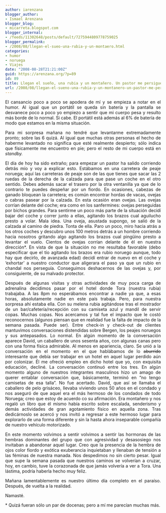 ```yaml
---
author: iarenzana
blogger_author:
- Ismael Arenzana
blogger_blog:
- micarreta.blogspot.com
blogger_internal:
- /feeds/11302648/posts/default/7275944809778759025
blogger_permalink:
- /2008/08/llegan-el-sueo-una-rubia-y-un-montaero.html
categories:
- humor
- noruega
- Viajes
date: "2008-08-28T21:21:00Z"
guid: https://arenzana.org/?p=89
id: 89
title: Llegan el sueño, una rubia y un montañero. Un pastor me persigue
url: /2008/08/llegan-el-sueno-una-rubia-y-un-montanero-un-pastor-me-persigue/
---
```

<p style="text-align: justify;">
  El cansancio poco a poco se apodera de mí y se empieza a notar en el humor. Al igual que un portátil se queda sin batería y la pantalla se desvanece poco a poco yo empiezo a sentir que mi cuerpo pesa y resulto más borde de lo normal. Si cabe. El portátil está además al 6% de batería de modo que estamos en la misma situación.
</p>

<p style="text-align: justify;">
  Para mi sorpresa mañana no tendré que levantarme extremadamente pronto; sobre las 6 quizá. Al igual que muchas otras personas el hecho de haberme levantado no significa que esté realmente despierto; sólo indica que físicamente me encuentro en pie; pero el resto de mi cuerpo está en <em>standby.</em>
</p>

<p style="text-align: justify;">
  El día de hoy ha sido extraño; para empezar un pastor ha salido corriendo detrás mío y voy a explicar esto. Estábamos en una carretera de peaje noruega; aquí las carreteras de peaje son de las que tienes que sacar las 2 ruedas de la derecha de la calzada para que pase un coche en el otro sentido. Debes además sacar el trasero por la otra ventanilla ya que de lo contrario te puedes despeñar por un fiordo. En ocasiones, cabezas de ganado bloquean la carretera; es común encontrar hordas de vacas, ovejas o cabras pasear por la calzada. En esta ocasión eran ovejas. Las ovejas corrían delante del coche; era como en los sanfermines: ovejas perseguidas por bichos grandes. Para sentirme un poco más parte de la situación decidí bajar del coche y correr junto a ellas, agitando los brazos cual aguilucho presto a volar. Mala idea. Una oveja, asustada supongo, se salió de la calzada al camino de piedra. Tonta de ella. Paro un poco, miro hacia atrás a los otros coches y descubro unos 100 metros detrás a un hombre corriendo hacia nosotros gritando algo agitando los brazos cual pingüino presto a levantar el vuelo. Cientos de ovejas corrían delante de él en nuestra dirección*. En vista de que la situación no me resultaba favorable (debo especificar que el tío agitando los brazos era rubio noruego aunque, todo hay que decirlo, de avanzada edad) decidí entrar de nuevo en el coche y &#8216;exhortar&#8217; a nuestro conductor que aligerara el paso ya que un rubio en chandal nos perseguía. Conseguimos deshacernos de las ovejas y, por consiguiente, de su malvado protector.
</p>

<p style="text-align: justify;">
  Después de algunas visitas y otras actividades de muy poca carga de adrenalina decidimos pasar por el hotel donde Tora (nuestra rubia) trabajaba. A las 8pm no esperábamos encontrar a nadie ya que, a esas horas, absolutamente nadie en este país trabaja. Pero, para nuestra sorpresa ahí estaba ella. Con su melena rubia agitándose tras el mostrador de un bar/cafetería/recepción con su camiseta azul y mandil de servir copas. Muchas copas. Nos acercamos y tal fue el impacto que le costó reconocernos (algunos piensan que en realidad fue la falta de impacto de la semana pasada. Puede ser). Entre check-in y check-out de clientes mantuvimos conversaciones distendidas sobre Bergen, los peajes noruegos y sus antepasados. Lo normal. En algún momento de la conversación aparece David, un caballero de unos sesenta años, con algunas canas pero con una forma física admirable. Al menos en apariencia, claro. Se unió a la conversación en el momento en el que hablábamos de lo <span style="text-decoration: line-through;">aburrido</span> interesante que debía ser trabajar en un hotel en aquel lugar perdido aún por colonizar. Él me ofreció empleo en dicho hotel que yo, con exquisita educación, decliné. La conversación continuó entre los tres. En algún momento alguno de nuestros integrantes masculinos hizo un amago de querer entablar conversación que, básicamente, terminó en &#8220;no tengo camisetas de esa talla&#8221;. No fue acertado. David, que así se llamaba el caballero de pelo grisáceo, llevaba viviendo unos 50 años en el condado y nos aseguró de que aquel era el más hermoso de los condados de todo Noruega; creo que estoy de acuerdo co su afirmación. Era montañero y nos regaló un libro que él mismo había escrito sobre escalada, senderismo y demás actividades de gran agotamiento físico en aquella zona. Tras dedicárnoslo se acercó y nos invitó a regresar a este hermoso lugar para explorarlo de una forma diferente y sin la hasta ahora inseparable compañía de nuestro vehículo motorizado.
</p>

<p style="text-align: justify;">
  En este momento volvimos a sentir volvimos a sentir las hormonas de las hembras dominantes del grupo que con agresividad y desasosiego nos invitaban a abandonar aquel lugar. Creo que la presencia de la hembra de ojos color fiordo y exótica exuberancia inquietaban y llenaban de tensión a las féminas de nuestra manada. Nos despedimos no sin cierto pesar. Igual que supe la semana pasada que nuestros caminos se volverían a cruzar, hoy, en cambio, tuve la corazonada de que jamás volvería a ver a Tora. Una lástima, podría haberla hecho muy feliz.
</p>

<p style="text-align: justify;">
  Mañana lamentablemente es nuestro último día completo en el paraíso. Después, de vuelta a la realidad.
</p>

<p style="text-align: justify;">
  Namasté.
</p>

<p style="text-align: justify;">
  * Quizá fueran sólo un par de docenas; pero a mí me parecían muchas más.
</p>